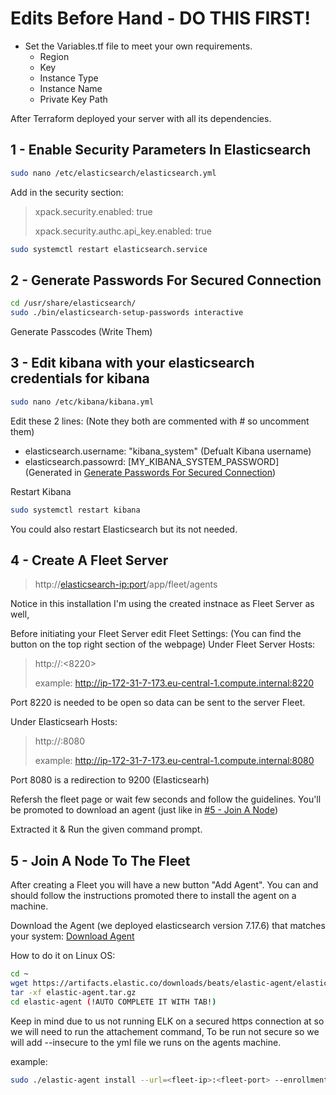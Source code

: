 # Edits Before Hand - DO THIS FIRST!
* Set the Variables.tf file to meet your own requirements.
	* Region
	* Key
	* Instance Type
	* Instance Name
	* Private Key Path

After Terraform deployed your server with all its dependencies.

## 1 - Enable Security Parameters In Elasticsearch
```sh
sudo nano /etc/elasticsearch/elasticsearch.yml
```
Add in the security section:
>xpack.security.enabled: true
>
>xpack.security.authc.api_key.enabled: true

```sh
sudo systemctl restart elasticsearch.service
```

## 2 - Generate Passwords For Secured Connection
```sh
cd /usr/share/elasticsearch/
sudo ./bin/elasticsearch-setup-passwords interactive
```
Generate Passcodes (Write Them)

## 3 - Edit kibana with your elasticsearch credentials for kibana
```sh
sudo nano /etc/kibana/kibana.yml
```
Edit these 2 lines: (Note they both are commented with # so uncomment them)

* elasticsearch.username: "kibana_system" (Defualt Kibana username)
* elasticsearch.passowrd: [MY_KIBANA_SYSTEM_PASSWORD] (Generated in [Generate Passwords For Secured Connection](https://github.com/DavidXIVII/terraform-elk-deployment/blob/main/Installation.md#2---generate-passwords-for-secured-connection))

Restart Kibana
```sh
sudo systemctl restart kibana
```

You could also restart Elasticsearch but its not needed.
## 4 - Create A Fleet Server
> http://<elasticsearch-ip:port>/app/fleet/agents

Notice in this installation I'm using the created instnace as Fleet Server as well,

Before initiating your Fleet Server edit Fleet Settings: (You can find the button on the top right section of the webpage)
Under Fleet Server Hosts:
>http://<aws-private-dns-ip>:<8220>
>
>example: http://ip-172-31-7-173.eu-central-1.compute.internal:8220

Port 8220 is needed to be open so data can be sent to the server Fleet.

Under Elasticsearh Hosts:
>http://<aws-private-dns-ip>:8080
>
>example: http://ip-172-31-7-173.eu-central-1.compute.internal:8080

Port 8080 is a redirection to 9200 (Elasticsearh)

Refersh the fleet page or wait few seconds and follow the guidelines.
You'll be promoted to download an agent (just like in [#5 - Join A Node](https://github.com/DavidXIVII/terraform-elk-deployment/blob/main/Installation.md#5---join-a-node-to-the-fleet))

Extracted it & Run the given command prompt.

## 5 - Join A Node To The Fleet
After creating a Fleet you will have a new button "Add Agent".
You can and should follow the instructions promoted there to install the agent on a machine.

Download the Agent (we deployed elasticsearch version 7.17.6) that matches your system:
[Download Agent](https://www.elastic.co/downloads/past-releases/elastic-agent-7-17-6)

How to do it on Linux OS:
```sh
cd ~
wget https://artifacts.elastic.co/downloads/beats/elastic-agent/elastic-agent-7.17.6-linux-x86_64.tar.gz -o elastic-agent.tar.gz
tar -xf elastic-agent.tar.gz
cd elastic-agent (!AUTO COMPLETE IT WITH TAB!)

```


Keep in mind due to us not running ELK on a secured https connection at so we will need to run the attachement command,
To be run not secure so we will add --insecure to the yml file we runs on the agents machine.

example:
```sh
sudo ./elastic-agent install --url=<fleet-ip>:<fleet-port> --enrollment-token=<token> -- insecure
```
